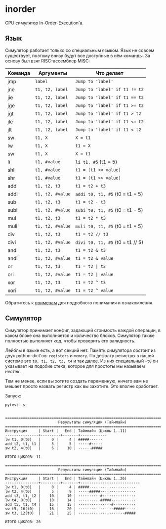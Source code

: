 # inorder

CPU симулятор In-Order-Execution'а.

## Язык

Симулятор работает только со специальным языком. Язык не совсем существует, поэтому внизу будут все доступные в нём команды. За основу был взят RISC-ассемблер MISC:


| Команда | Аргументы       | Что делает    |
|-------------|------------|-------------|
| jmp         | `label`          | `Jump to 'label'`         |
| jne         | `t1, t2, label`  | `Jump to 'label' if t1 != t2`         |
| jie         | `t1, t2, label`  | `Jump to 'label' if t1 == t2`         |
| jge         | `t1, t2, label`  | `Jump to 'label' if t1 >= t2`         |
| jgt         | `t1, t2, label`  | `Jump to 'label' if t1 > t2`         |
| jle         | `t1, t2, label`  | `Jump to 'label' if t1 <= t2`         |
| jlt         | `t1, t2, label`  | `Jump to 'label' if t1 < t2`         |
| sw          | `t1, X`          | `X = t1`         |
| lw          | `t1, X`          | `t1 = X`         |
| sw          | `t1, X`          | `X = t1`         |
| li          | `t1, #value`     | `li t1, #5` (t1 = 5) |
| shl         | `t1, #value`     | `t1 = (t1 << value)`   |
| shr         | `t1, #value`     | `t1 = (t1 >> value)`   |
| add         | `t1, t2, t3`     | `t1 = t2 + t3`   |
| addi        | `t1, t2, #value` | `addi t0, t1, #5` (t0 = t1 + 5)   |
| sub         | `t1, t2, t3`     | `t1 = t2 - t3`   |
| subi        | `t1, t2, #value` | `subi t0, t1, #5` (t0 = t1 - 5)   |
| mul         | `t1, t2, t3`     | `t1 = t2 * t3`   |
| muli        | `t1, t2, #value` | `muli t0, t1, #5` (t0 = t1 * 5)   |
| div         | `t1, t2, t3`     | `t1 = t2 // t3`  |
| divi        | `t1, t2, #value` | `divi t0, t1, #5` (t0 = t1 // 5)   |
| and         | `t1, t2, t3`     | `t1 = t2 & t3`  |
| andi        | `t1, t2, #value` | `t1 = t2 & value`   |
| or          | `t1, t2, t3`     | `t1 = t2 \| t3`  |
| ori         | `t1, t2, #value` | `t1 = t2 \| value`   |
| xor          | `t1, t2, t3`     | `t1 = t2 ^ t3`  |
| xori         | `t1, t2, #value` | `t1 = t2 ^ value`   |

Обратитесь к [примерам](test/test_inorder.py) для подробного понимания и ознакомления.

## Симулятор

Симулятор принимает конфиг, задающий стоимость каждой операции, в каком блоке она выполняется и количество блоков.
Симулятор также полностью выполняет код, чтобы проверить его валидность.

Лейблы в языке есть, а вот секций нет. Память симулятора состоит из двух python-dict'ов: `registers` и `memory`. По дефолту регистры в нашей системе это `t0, t1, t2, t3, t4` и так далее. Из них специальный -`t0` он указывает на подобие стека, которое для простоты мы называем *нестэк*.

Тем не менее, если вы хотите создать переменную, ничего вам не мешает просто назвать регистр как вы захотите. Это вполне сработает.

Запуск: 
```
pytest -s


================================================================================
                        Результаты симуляции (Таймлайн)                         
================================================================================
Инструкция     | Start |   End | Таймлайн (Циклы 1..11)
---------------+---------+-------+------------
lw t1, 0(t0)   |     0 |     4 | #####······
add t2, t1, t1 |     5 |     5 | ·····#·····
sw t2, 4(t0)   |     6 |    10 | ······#####

ИТОГО ЦИКЛОВ: 11

================================================================================
                        Результаты симуляции (Таймлайн)                         
================================================================================
Инструкция     | Start |   End | Таймлайн (Циклы 1..26)
---------------+---------+-------+---------------------------
lw t1, 0(t0)   |     0 |     4 | #####·····················
lw t2, 4(t0)   |     5 |     9 | ·····#####················
add t3, t1, t2 |    10 |    10 | ··········#···············
lw t4, 8(t0)   |    10 |    14 | ··········#####···········
add t5, t1, t4 |    15 |    15 | ···············#··········
sw t5, 16(t0)  |    16 |    20 | ················#####·····
sw t3, 12(t0)  |    21 |    25 | ·····················#####

ИТОГО ЦИКЛОВ: 26
```

